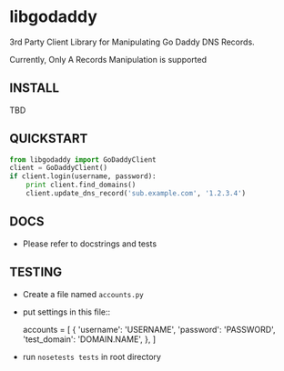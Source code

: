 libgodaddy
==========

3rd Party Client Library for Manipulating Go Daddy DNS Records.

Currently, Only A Records Manipulation is supported

INSTALL
-------
TBD


QUICKSTART
----------

```python
from libgodaddy import GoDaddyClient
client = GoDaddyClient()
if client.login(username, password):
    print client.find_domains()
    client.update_dns_record('sub.example.com', '1.2.3.4')
```

DOCS
----
  
  - Please refer to docstrings and tests


TESTING
-------

  - Create a file named `accounts.py`
  - put settings in this file::
    
    accounts = [
        {
            'username': 'USERNAME',
            'password': 'PASSWORD',
            'test_domain': 'DOMAIN.NAME',
        },
    ]

  - run `nosetests tests` in root directory
